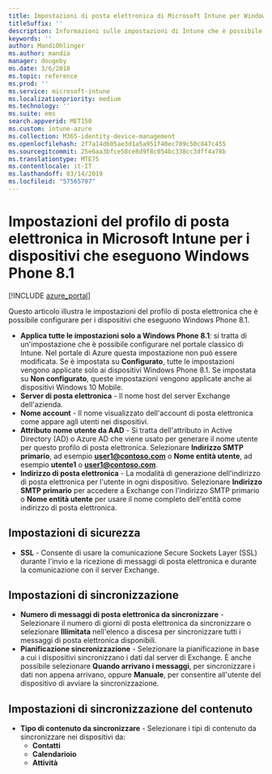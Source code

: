 ```yaml
---
title: Impostazioni di posta elettronica di Microsoft Intune per Windows Phone 8.1
titleSuffix: ''
description: Informazioni sulle impostazioni di Intune che è possibile usare per configurare le connessioni di posta elettronica nei dispositivi che eseguono Windows Phone 8.1.
keywords: ''
author: MandiOhlinger
ms.author: mandia
manager: dougeby
ms.date: 3/6/2018
ms.topic: reference
ms.prod: ''
ms.service: microsoft-intune
ms.localizationpriority: medium
ms.technology: ''
ms.suite: ems
search.appverid: MET150
ms.custom: intune-azure
ms.collection: M365-identity-device-management
ms.openlocfilehash: 2f7a14d605ae3d1a5a951f40ec789c50c847c455
ms.sourcegitcommit: 25e6aa3bfce58ce8d9f8c054bc338cc3dff4a78b
ms.translationtype: MTE75
ms.contentlocale: it-IT
ms.lasthandoff: 03/14/2019
ms.locfileid: "57565707"
---
```

# <a name="email-profile-settings-in-microsoft-intune-for-devices-running-windows-phone-81"></a>Impostazioni del profilo di posta elettronica in Microsoft Intune per i dispositivi che eseguono Windows Phone 8.1

[!INCLUDE [azure_portal](./includes/azure_portal.md)]

Questo articolo illustra le impostazioni del profilo di posta elettronica che è possibile configurare per i dispositivi che eseguono Windows Phone 8.1.


- **Applica tutte le impostazioni solo a Windows Phone 8.1**: si tratta di un'impostazione che è possibile configurare nel portale classico di Intune. Nel portale di Azure questa impostazione non può essere modificata. Se è impostata su **Configurato**, tutte le impostazioni vengono applicate solo ai dispositivi Windows Phone 8.1. Se impostata su **Non configurato**, queste impostazioni vengono applicate anche ai dispositivi Windows 10 Mobile.
- **Server di posta elettronica** - Il nome host del server Exchange dell'azienda.
- **Nome account** - Il nome visualizzato dell'account di posta elettronica come appare agli utenti nei dispositivi.
- **Attributo nome utente da AAD** - Si tratta dell'attributo in Active Directory (AD) o Azure AD che viene usato per generare il nome utente per questo profilo di posta elettronica. Selezionare **Indirizzo SMTP primario**, ad esempio **user1@contoso.com** o **Nome entità utente**, ad esempio **utente1** o **user1@contoso.com**.
- **Indirizzo di posta elettronica** - La modalità di generazione dell'indirizzo di posta elettronica per l'utente in ogni dispositivo. Selezionare **Indirizzo SMTP primario** per accedere a Exchange con l'indirizzo SMTP primario o **Nome entità utente** per usare il nome completo dell'entità come indirizzo di posta elettronica.


## <a name="security-settings"></a>Impostazioni di sicurezza

- **SSL** - Consente di usare la comunicazione Secure Sockets Layer (SSL) durante l'invio e la ricezione di messaggi di posta elettronica e durante la comunicazione con il server Exchange.



## <a name="synchronization-settings"></a>Impostazioni di sincronizzazione

- **Numero di messaggi di posta elettronica da sincronizzare** - Selezionare il numero di giorni di posta elettronica da sincronizzare o selezionare **Illimitata** nell'elenco a discesa per sincronizzare tutti i messaggi di posta elettronica disponibili.
- **Pianificazione sincronizzazione** - Selezionare la pianificazione in base a cui i dispositivi sincronizzano i dati dal server di Exchange. È anche possibile selezionare **Quando arrivano i messaggi**, per sincronizzare i dati non appena arrivano, oppure **Manuale**, per consentire all'utente del dispositivo di avviare la sincronizzazione.

## <a name="content-sync-settings"></a>Impostazioni di sincronizzazione del contenuto

- **Tipo di contenuto da sincronizzare** - Selezionare i tipi di contenuto da sincronizzare nei dispositivi da:
    - **Contatti**
    - **Calendarioio**
    - **Attività**
